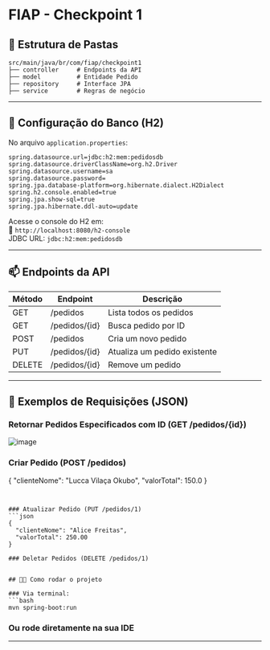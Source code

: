 #  FIAP - Checkpoint 1



## 📁 Estrutura de Pastas

```
src/main/java/br/com/fiap/checkpoint1
├── controller     # Endpoints da API
├── model          # Entidade Pedido
├── repository     # Interface JPA
├── service        # Regras de negócio
```

---

## 🔧 Configuração do Banco (H2)

No arquivo `application.properties`:

```properties
spring.datasource.url=jdbc:h2:mem:pedidosdb
spring.datasource.driverClassName=org.h2.Driver
spring.datasource.username=sa
spring.datasource.password=
spring.jpa.database-platform=org.hibernate.dialect.H2Dialect
spring.h2.console.enabled=true
spring.jpa.show-sql=true
spring.jpa.hibernate.ddl-auto=update
```

Acesse o console do H2 em:  
📍 `http://localhost:8080/h2-console`  
JDBC URL: `jdbc:h2:mem:pedidosdb`

---

## 📫 Endpoints da API

| Método | Endpoint            | Descrição                    |
|--------|---------------------|------------------------------|
| GET    | /pedidos            | Lista todos os pedidos       |
| GET    | /pedidos/{id}       | Busca pedido por ID          |
| POST   | /pedidos            | Cria um novo pedido          |
| PUT    | /pedidos/{id}       | Atualiza um pedido existente |
| DELETE | /pedidos/{id}       | Remove um pedido             |

---

## 🧪 Exemplos de Requisições (JSON)


### Retornar Pedidos Especificados com ID (GET /pedidos/{id})
![image](https://github.com/user-attachments/assets/dcbc2a99-08ee-4c6e-adb1-0f59929eeabb)


### Criar Pedido (POST /pedidos)
{
  "clienteNome": "Lucca Vilaça Okubo",
  "valorTotal": 150.0
}
```


### Atualizar Pedido (PUT /pedidos/1)
```json
{
  "clienteNome": "Alice Freitas",
  "valorTotal": 250.00
}

### Deletar Pedidos (DELETE /pedidos/1)


## 🧑‍💻 Como rodar o projeto

### Via terminal:
```bash
mvn spring-boot:run
```
### Ou rode diretamente na sua IDE 

---
